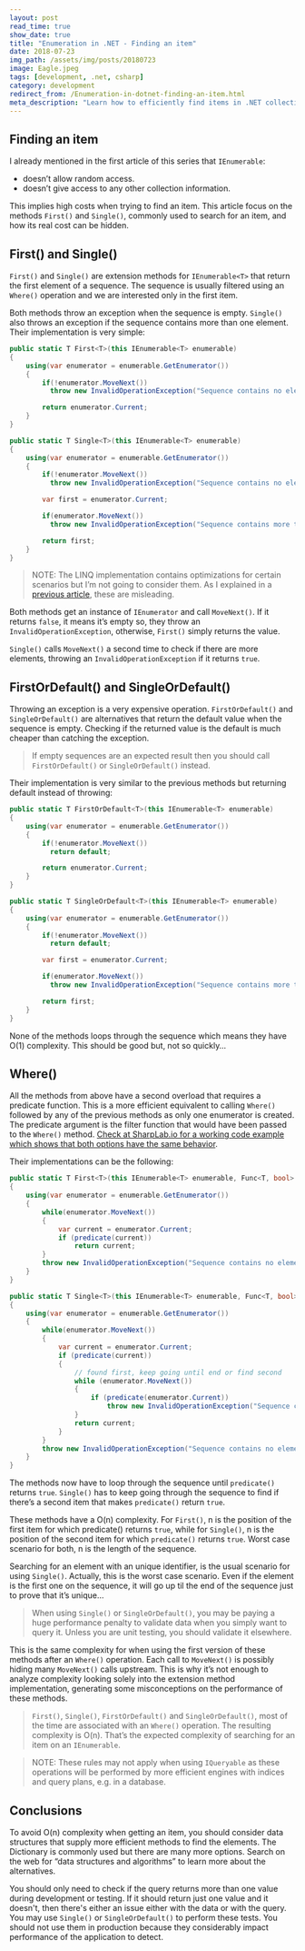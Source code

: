 ```yaml
---
layout: post
read_time: true
show_date: true
title: "Enumeration in .NET - Finding an item"
date: 2018-07-23
img_path: /assets/img/posts/20180723
image: Eagle.jpeg
tags: [development, .net, csharp]
category: development
redirect_from: /Enumeration-in-dotnet-finding-an-item.html
meta_description: "Learn how to efficiently find items in .NET collections using First(), Single(), and related LINQ methods. This article covers performance considerations, pitfalls, and best practices for searching enumerables."
---
```


## Finding an item

I already mentioned in the first article of this series that `IEnumerable`:

- doesn’t allow random access.
- doesn’t give access to any other collection information.

This implies high costs when trying to find an item. This article focus on the methods `First()` and `Single()`, commonly used to search for an item, and how its real cost can be hidden.

## First() and Single()

`First()` and `Single()` are extension methods for `IEnumerable<T>` that return the first element of a sequence. The sequence is usually filtered using an `Where()` operation and we are interested only in the first item.

Both methods throw an exception when the sequence is empty. `Single()` also throws an exception if the sequence contains more than one element. Their implementation is very simple:

```csharp
public static T First<T>(this IEnumerable<T> enumerable)
{
    using(var enumerator = enumerable.GetEnumerator())
    {
        if(!enumerator.MoveNext())
          throw new InvalidOperationException("Sequence contains no elements");

        return enumerator.Current;
    }
}

public static T Single<T>(this IEnumerable<T> enumerable)
{
    using(var enumerator = enumerable.GetEnumerator())
    {
        if(!enumerator.MoveNext())
          throw new InvalidOperationException("Sequence contains no elements");

        var first = enumerator.Current;

        if(enumerator.MoveNext())
          throw new InvalidOperationException("Sequence contains more than one element");

        return first;
    }
}
```

> NOTE: The LINQ implementation contains optimizations for certain scenarios but I’m not going to consider them. As I explained in a [previous article](https://aalmada.github.io/posts/Enumeration-in-dotnet-Count/), these are misleading.

Both methods get an instance of `IEnumerator` and call `MoveNext()`. If it returns `false`, it means it’s empty so, they throw an `InvalidOperationException`, otherwise, `First()` simply returns the value.

`Single()` calls `MoveNext()` a second time to check if there are more elements, throwing an `InvalidOperationException` if it returns `true`.

## FirstOrDefault() and SingleOrDefault()

Throwing an exception is a very expensive operation. `FirstOrDefault()` and `SingleOrDefault()` are alternatives that return the default value when the sequence is empty. Checking if the returned value is the default is much cheaper than catching the exception.

> If empty sequences are an expected result then you should call `FirstOrDefault()` or `SingleOrDefault()` instead.

Their implementation is very similar to the previous methods but returning default instead of throwing:

```csharp
public static T FirstOrDefault<T>(this IEnumerable<T> enumerable)
{
    using(var enumerator = enumerable.GetEnumerator())
    {
        if(!enumerator.MoveNext())
          return default;

        return enumerator.Current;
    }
}

public static T SingleOrDefault<T>(this IEnumerable<T> enumerable)
{
    using(var enumerator = enumerable.GetEnumerator())
    {
        if(!enumerator.MoveNext())
          return default;

        var first = enumerator.Current;

        if(enumerator.MoveNext())
          throw new InvalidOperationException("Sequence contains more than one element");

        return first;
    }
}
```

None of the methods loops through the sequence which means they have O(1) complexity. This should be good but, not so quickly…

## Where()

All the methods from above have a second overload that requires a predicate function. This is a more efficient equivalent to calling `Where()` followed by any of the previous methods as only one enumerator is created. The predicate argument is the filter function that would have been passed to the `Where()` method. [Check at SharpLab.io for a working code example which shows that both options have the same behavior](https://sharplab.io/#v2:C4LgTgrgdgPgAgBgARwIwG4CwAoRLUB0AMgJZQCOW2OcAzPgGwoBM+A7EjgN45J8r00TOABZ8ADgAUASk7Z+SLgt4L+aAJySAolAgBbAKZgAhgCMANgYIAlY1ADmByQgA0SVAmkrVP3z4IA6gAWRk66eqZGSAC8AHxI4ZFgSPEArF7yfll+BABiJGAAzsAA8mAAIgYAZsYQ5sAy0lR+3qoa2uFGZpY2do7Obh7SBK3ZY0j5RaUV1bX1kolRcQn6SSlI6U2tAL4420A==).

Their implementations can be the following:

```csharp
public static T First<T>(this IEnumerable<T> enumerable, Func<T, bool> predicate)
{
    using(var enumerator = enumerable.GetEnumerator())
    {
        while(enumerator.MoveNext())
        {
            var current = enumerator.Current;
            if (predicate(current))
                return current;
        }
        throw new InvalidOperationException("Sequence contains no elements");
    }
}

public static T Single<T>(this IEnumerable<T> enumerable, Func<T, bool> predicate)
{
    using(var enumerator = enumerable.GetEnumerator())
    {
        while(enumerator.MoveNext())
        {
            var current = enumerator.Current;
            if (predicate(current))
            {
                // found first, keep going until end or find second
                while (enumerator.MoveNext())
                {
                    if (predicate(enumerator.Current))
                        throw new InvalidOperationException("Sequence contains more than one element");
                }
                return current;
            }
        }
        throw new InvalidOperationException("Sequence contains no elements");
    }
}
```

The methods now have to loop through the sequence until `predicate()` returns `true`. `Single()` has to keep going through the sequence to find if there’s a second item that makes `predicate()` return `true`.

These methods have a O(n) complexity. For `First()`, n is the position of the first item for which predicate() returns `true`, while for `Single()`, n is the position of the second item for which `predicate()` returns `true`. Worst case scenario for both, n is the length of the sequence.

Searching for an element with an unique identifier, is the usual scenario for using `Single()`. Actually, this is the worst case scenario. Even if the element is the first one on the sequence, it will go up til the end of the sequence just to prove that it’s unique…

> When using `Single()` or `SingleOrDefault()`, you may be paying a huge performance penalty to validate data when you simply want to query it. Unless you are unit testing, you should validate it elsewhere.

This is the same complexity for when using the first version of these methods after an `Where()` operation. Each call to `MoveNext()` is possibly hiding many `MoveNext()` calls upstream. This is why it’s not enough to analyze complexity looking solely into the extension method implementation, generating some misconceptions on the performance of these methods.

> `First()`, `Single()`, `FirstOrDefault()` and `SingleOrDefault()`, most of the time are associated with an `Where()` operation. The resulting complexity is O(n). That’s the expected complexity of searching for an item on an `IEnumerable`.

> NOTE: These rules may not apply when using `IQueryable` as these operations will be performed by more efficient engines with indices and query plans, e.g. in a database.

## Conclusions

To avoid O(n) complexity when getting an item, you should consider data structures that supply more efficient methods to find the elements. The Dictionary is commonly used but there are many more options. Search on the web for “data structures and algorithms” to learn more about the alternatives.

You should only need to check if the query returns more than one value during development or testing. If it should return just one value and it doesn't, then there's either an issue either with the data or with the query. You may use `Single()` or `SingleOrDefault()` to perform these tests. You should not use them in production because they considerably impact performance of the application to detect.
